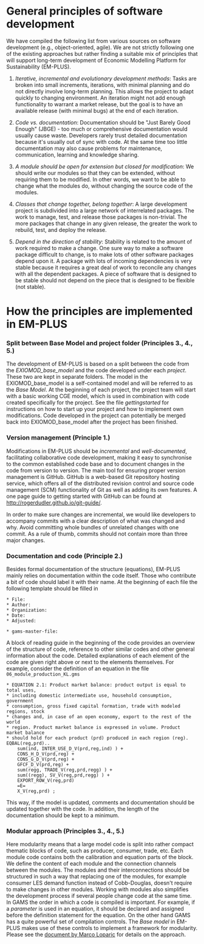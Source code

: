 # General principles of software development

We have compiled the following list from various sources on software development (e.g., object-oriented, agile). We are not strictly following one of the existing approaches but rather finding a suitable mix of principles that will support long-term development of Economic Modelling Platform for Sustainability (EM-PLUS).

1. *Iterative, incremental and evolutionary development methods*: Tasks are broken into small increments, iterations, with minimal planning and do not directly involve long-term planning. This allows the project to adapt quickly to changing environment. An iteration might not add enough functionality to warrant a market release, but the goal is to have an available release (with minimal bugs) at the end of each iteration.

2. *Code vs. documentation*: Documentation should be "Just Barely Good Enough" (JBGE) - too much or comprehensive documentation would usually cause waste. Developers rarely trust detailed documentation because it's usually out of sync with code. At the same time too little documentation may also cause problems for maintenance, communication, learning and knowledge sharing.

3. *A module should be open for extension but closed for modification*: We should write our modules so that they can be extended, without requiring them to be modified. In other words, we want to be able to change what the modules do, without changing the source code of the modules.

4. *Classes that change together, belong together*: A large development project is subdivided into a large network of interrelated packages. The work to manage, test, and release those packages is non-trivial. The more packages that change in any given release, the greater the work to rebuild, test, and deploy the release.

5. *Depend in the direction of stability*: Stability is related to the amount of work required to make a change. One sure way to make a software package  difficult to change, is to make lots of other software packages depend upon it. A package with lots of incoming dependencies is very stable because it requires a great deal of work to reconcile any changes with all the dependent packages. A piece of software that is designed to be stable should not depend on the piece that is designed to be flexible (not stable).

# How the principles are implemented in EM-PLUS

### Split between Base Model and project folder (Principles 3., 4., 5.)
The development of EM-PLUS is based on a split between the code from the *EXIOMOD_base_model* and the code developed under each *project*. These two are kept in separate folders. The model in the EXIOMOD_base_model is a self-contained model and will be referred to as the *Base Model*. At the beginning of each project, the project team will start with a basic working CGE model, which is used in combination with code created specifically for the project. See the file *gettingstarted* for instructions on how to start up your project and how to implement own modifications. Code developed in the project can potentially be merged back into EXIOMOD_base_model after the project has been finished.

###  Version management (Principle 1.)
Modifications in EM-PLUS should be *incremental* and *well-documented*, facilitating collaborative code development, making it easy to synchronise to the common established code base and to document changes in the code from version to version. The main tool for ensuring proper version management is GitHub. GitHub is a web-based Git repository hosting service, which offers all of the distributed revision control and source code management (SCM) functionality of Git as well as adding its own features. A one page guide to getting started with GitHub can be found at http://rogerdudler.github.io/git-guide/.

In order to make sure changes are incremental, we would like developers to accompany commits with a clear description of what was changed and why. Avoid committing whole bundles of unrelated changes with one commit. As a rule of thumb, commits should not contain more than three major changes.

### Documentation and code (Principle 2.)
Besides formal documentation of the structure (equations), EM-PLUS mainly relies on documentation within the code itself. Those who contribute a bit of code should label it with their name. At the beginning of each file the following template should be filled in
```
* File:
* Author:
* Organization:
* Date:
* Adjusted:

* gams-master-file:
```

A block of reading guide in the beginning of the code provides an overview of the structure of code, reference to other similar codes and other general information about the code. Detailed explanations of each element of the code are given right above or next to the elements themselves. For example, consider the definition of an equation in the file `06_module_production_KL.gms`

```
* EQUATION 2.1: Product market balance: product output is equal to total uses,
* including domestic intermediate use, household consumption, government
* consumption, gross fixed capital formation, trade with modeled regions, stock
* changes and, in case of an open economy, export to the rest of the world
* region. Product market balance is expressed in volume. Product market balance
* should hold for each product (prd) produced in each region (reg).
EQBAL(reg,prd)..
    sum(ind, INTER_USE_D_V(prd,reg,ind) ) +
    CONS_H_D_V(prd,reg) +
    CONS_G_D_V(prd,reg) +
    GFCF_D_V(prd,reg) +
    sum(regg, TRADE_V(reg,prd,regg) ) +
    sum((regg), SV_V(reg,prd,regg) ) +
    EXPORT_ROW_V(reg,prd)
    =E=
    X_V(reg,prd) ;
```

This way, if the model is updated, comments and documentation should be updated together with the code. In addition, the length of the documentation should be kept to a minimum.

### Modular approach (Principles 3., 4., 5.)
Here modularity means that a large model code is split into rather compact thematic blocks of code, such as producer, consumer, trade, etc. Each module code contains both the calibration and equation parts of the block. We define the content of each module and the connection channels between the modules. The modules and their interconnections should be structured in such a way that replacing one of the modules, for example consumer LES demand function instead of Cobb-Douglas, doesn't require to make changes in other modules. Working with modules also simplifies the development process if several people change code at the same time.
In GAMS the order in which a code is compiled is important. For example, if a *parameter* is used in an equation, it should be declared and assigned before the definition statement for the equation. On the other hand GAMS has a quite powerful set of compilation controls. The *Base model* in EM-PLUS makes use of these controls to implement a framework for modularity. Please see the [document by Marco Loparic](https://docs.google.com/document/d/1__9okBI8LsNnzDw_z4x80vfgUb5GUv3vKV_kptxXIbY/edit) for details on the approach.
